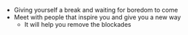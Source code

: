 - Giving yourself a break and waiting for boredom to come
- Meet with people that inspire you and give you a new way
	- It will help you remove the blockades